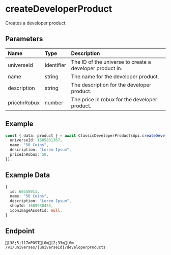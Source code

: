 
# createDeveloperProduct
Creates a developer product.


## Parameters
| Name         | Type       | Description                                              |
| :----------- | :--------- | :------------------------------------------------------- |
| universeId   | Identifier | The ID of the universe to create a developer product in. |
| name         | string     | The name for the developer product.                      |
| description  | string     | The description for the developer product.               |
| priceInRobux | number     | The price in robux for the developer product.            |



## Example
```ts copy showLineNumbers
const { data: product } = await ClassicDeveloperProductsApi.createDeveloperProduct({
  universeId: 1685831367,
  name: "50 Coins",
  description: "Lorem Ipsum",
  priceInRobux: 50,
}); 
```


## Example Data
```ts copy showLineNumbers
{
  id: 60558911,
  name: "50 Coins",
  description: "Lorem Ipsum",
  shopId: 1685930453,
  iconImageAssetId: null,
} 
```


## Endpoint
```ansi
[38;5;117mPOST[0m[2;33m[0m /v1/universes/{universeId}/developerproducts
```
  